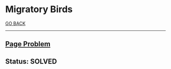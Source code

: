 # Migratory Birds

[GO BACK](../README.md)

___

## [Page Problem](https://www.hackerrank.com/challenges/migratory-birds/problem)

## Status: SOLVED
